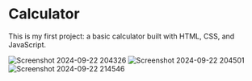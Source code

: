 # Calculator

This is my first project: a basic calculator built with HTML, CSS, and JavaScript.

![Screenshot 2024-09-22 204326](https://github.com/user-attachments/assets/4a8e4c10-d707-4078-aec8-ce7af8d76021)
![Screenshot 2024-09-22 204501](https://github.com/user-attachments/assets/3dc341e1-0cb8-4477-add9-0a215ebcff85)
![Screenshot 2024-09-22 214546](https://github.com/user-attachments/assets/0b01725f-3cc3-4b39-ae05-57a0ef54fd92)
